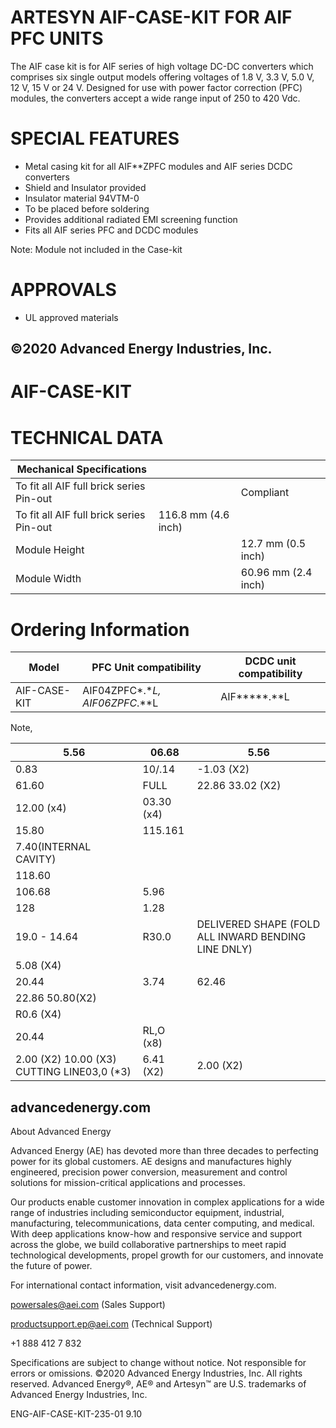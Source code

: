 # ARTESYN AIF-CASE-KIT FOR AIF PFC UNITS

The AIF case kit is for AIF series of high voltage DC-DC converters which comprises six single output models offering voltages of 1.8 V, 3.3 V, 5.0 V, 12 V, 15 V or 24 V. Designed for use with power factor correction (PFC) modules, the converters accept a wide range input of 250 to 420 Vdc.

# SPECIAL FEATURES

- Metal casing kit for all AIF**ZPFC modules and AIF series DCDC converters
- Shield and Insulator provided
- Insulator material 94VTM-0
- To be placed before soldering
- Provides additional radiated EMI screening function
- Fits all AIF series PFC and DCDC modules

Note: Module not included in the Case-kit

# APPROVALS

- UL approved materials

©2020 Advanced Energy Industries, Inc.
---
# AIF-CASE-KIT

# TECHNICAL DATA

|Mechanical Specifications| | |
|---|---|---|
|To fit all AIF full brick series Pin-out| |Compliant|
|To fit all AIF full brick series Pin-out|116.8 mm (4.6 inch)| |
|Module Height| |12.7 mm (0.5 inch)|
|Module Width| |60.96 mm (2.4 inch)|

# Ordering Information

|Model|PFC Unit compatibility|DCDC unit compatibility|
|---|---|---|
|AIF-CASE-KIT|AIF04ZPFC*.**L, AIF06ZPFC*.**L|AIF*****.**L|

Note,

|5.56|06.68|5.56|
|---|---|---|
|0.83|10/.14|-1.03 (X2)|
|61.60|FULL|22.86 33.02 (X2)|
|12.00 (x4)|03.30 (x4)| |
|15.80|115.161| |
|7.40(INTERNAL CAVITY)| | |
|118.60| | |
|106.68|5.96| |
|128|1.28| |
|19.0 - 14.64|R30.0|DELIVERED SHAPE (FOLD ALL INWARD BENDING LINE DNLY)|
|5.08 (X4)| | |
|20.44|3.74|62.46|
|22.86 50.80(X2)| | |
|R0.6 (X4)| | |
|20.44|RL,O (x8)| |
|2.00 (X2) 10.00 (X3) CUTTING LINE03,0 (*3)|6.41 (X2)|2.00 (X2)|

advancedenergy.com
---
About Advanced Energy

Advanced Energy (AE) has devoted more than three decades to perfecting power for its global customers. AE designs and manufactures highly engineered, precision power conversion, measurement and control solutions for mission-critical applications and processes.

Our products enable customer innovation in complex applications for a wide range of industries including semiconductor equipment, industrial, manufacturing, telecommunications, data center computing, and medical. With deep applications know-how and responsive service and support across the globe, we build collaborative partnerships to meet rapid technological developments, propel growth for our customers, and innovate the future of power.

For international contact information, visit advancedenergy.com.

powersales@aei.com (Sales Support)

productsupport.ep@aei.com (Technical Support)

+1 888 412 7 832

Specifications are subject to change without notice. Not responsible for errors or omissions. ©2020 Advanced Energy Industries, Inc. All rights reserved. Advanced Energy®, AE® and Artesyn™ are U.S. trademarks of Advanced Energy Industries, Inc.

ENG-AIF-CASE-KIT-235-01 9.10